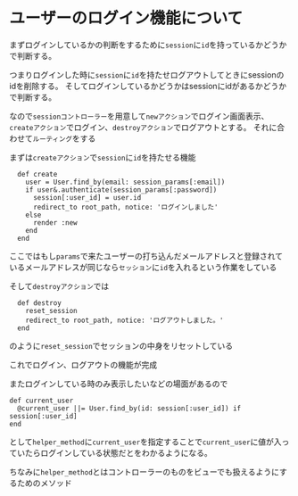# ユーザーのログイン機能について

まずログインしているかの判断をするために`session`に`id`を持っているかどうかで判断する。

つまりログインした時に`session`に`id`を持たせログアウトしてときにsessionのidを削除する。
そしてログインしているかどうかはsessionにidがあるかどうかで判断する。

なので`sessionコントローラー`を用意して`newアクション`でログイン画面表示、`createアクション`でログイン、`destroyアクション`でログアウトとする。
それに合わせて`ルーティング`をする

まずは`createアクション`で`session`に`id`を持たせる機能


```
  def create
    user = User.find_by(email: session_params[:email])
    if user&.authenticate(session_params[:password])
      session[:user_id] = user.id
      redirect_to root_path, notice: 'ログインしました'
    else
      render :new
    end
  end
```
  
  
  ここではもし`params`で来たユーザーの打ち込んだメールアドレスと登録されているメールアドレスが同じなら`セッション`に`id`を入れるという作業をしている
  
  そして`destroyアクション`では
  
  
```
  def destroy
    reset_session
    redirect_to root_path, notice: 'ログアウトしました。'
  end
```
  
  
  のように`reset_session`でセッションの中身をリセットしている
  
  これでログイン、ログアウトの機能が完成
  
  またログインしている時のみ表示したいなどの場面があるので
  
  
  ```
  def current_user
    @current_user ||= User.find_by(id: session[:user_id]) if session[:user_id]
  end
 ```
  
  
  として`helper_method`に`current_user`を指定することで`current_user`に値が入っていたらログインしている状態だとをわかるようになる。
  
  ちなみに`helper_method`とはコントローラーのものをビューでも扱えるようにするためのメソッド
  
  
  
